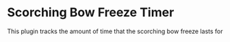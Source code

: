 # Scorching Bow Freeze Timer
This plugin tracks the amount of time that the scorching bow freeze lasts for